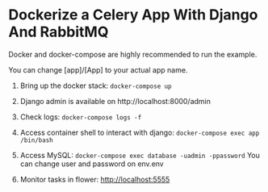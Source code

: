 # Dockerize a Celery App With Django And RabbitMQ

Docker and docker-compose are highly recommended to run the example.

You can change [app]/[App] to your actual app name.

1. Bring up the docker stack:
```docker-compose up```

2. Django admin is available on http://localhost:8000/admin

3. Check logs:
```docker-compose logs -f```

4. Access container shell to interact with django:
```docker-compose exec app /bin/bash```

5. Access MySQL:
```docker-compose exec database -uadmin -ppassword```
You can change user and password on env.env

4. Monitor tasks in flower:
[http://localhost:5555](http://localhost:5555)
